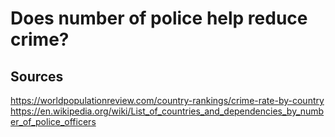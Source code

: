# Does number of police help reduce crime?

## Sources
https://worldpopulationreview.com/country-rankings/crime-rate-by-country
https://en.wikipedia.org/wiki/List_of_countries_and_dependencies_by_number_of_police_officers
